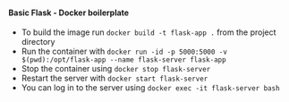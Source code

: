 #### Basic Flask - Docker boilerplate

- To build the image run `docker build -t flask-app .` from the project directory
- Run the container with `docker run -id -p 5000:5000 -v $(pwd):/opt/flask-app --name flask-server flask-app`
- Stop the container using `docker stop flask-server`
- Restart the server with `docker start flask-server`
- You can log in to the server using `docker exec -it flask-server bash`